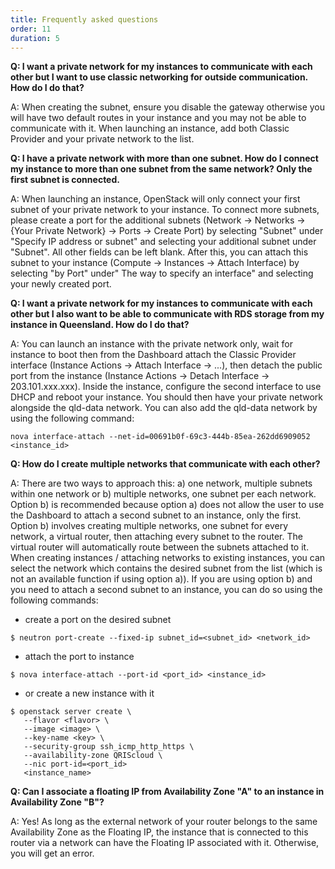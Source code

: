 ```yaml
---
title: Frequently asked questions
order: 11
duration: 5
---
```


**Q: I want a private network for my instances to communicate with each other but I want to use classic networking for outside communication. How do I do that?**

A: When creating the subnet, ensure you disable the gateway otherwise you will have two default routes in your instance and you may not be able to communicate with it. When launching an instance, add both Classic Provider and your private network to the list.



**Q: I have a private network with more than one subnet. How do I connect my instance to more than one subnet from the same network? Only the first subnet is connected.**

A: When launching an instance, OpenStack will only connect your first subnet of your private network to your instance. To connect more subnets, please create a port for the additional subnets (Network -> Networks -> {Your Private Network} -> Ports -> Create Port) by selecting "Subnet" under "Specify IP address or subnet" and selecting your additional subnet under "Subnet". All other fields can be left blank. After this, you can attach this subnet to your instance (Compute -> Instances -> Attach Interface) by selecting "by Port" under" The way to specify an interface" and selecting your newly created port.



**Q: I want a private network for my instances to communicate with each other but I also want to be able to communicate with RDS storage from my instance in Queensland. How do I do that?**

A: You can launch an instance with the private network only, wait for instance to boot then from the Dashboard attach the Classic Provider interface (Instance Actions -> Attach Interface -> ...), then detach the public port from the instance (Instance Actions -> Detach Interface -> 203.101.xxx.xxx). Inside the instance, configure the second interface to use DHCP and reboot your instance. You should then have your private network alongside the qld-data network. You can also add the qld-data network by using the following command:

```
nova interface-attach --net-id=00691b0f-69c3-444b-85ea-262dd6909052 <instance_id>
```



**Q: How do I create multiple networks that communicate with each other?**

A: There are two ways to approach this: a) one network, multiple subnets within one network or b) multiple networks, one subnet per each network. Option b) is recommended because option a) does not allow the user to use the Dashboard to attach a second subnet to an instance, only the first. Option b) involves creating multiple networks, one subnet for every network, a virtual router, then attaching every subnet to the router. The virtual router will automatically route between the subnets attached to it. When creating instances / attaching networks to existing instances, you can select the network which contains the desired subnet from the list (which is not an available function if using option a)). If you are using option b) and you need to attach a second subnet to an instance, you can do so using the following commands:

- create a port on the desired subnet

```
$ neutron port-create --fixed-ip subnet_id=<subnet_id> <network_id>
```
- attach the port to instance

```
$ nova interface-attach --port-id <port_id> <instance_id>
```

- or create a new instance with it

```
$ openstack server create \
   --flavor <flavor> \
   --image <image> \
   --key-name <key> \
   --security-group ssh_icmp_http_https \
   --availability-zone QRIScloud \
   --nic port-id=<port_id>
   <instance_name>
```


**Q: Can I associate a floating IP from Availability Zone "A" to an instance in Availability Zone "B"?**

A: Yes! As long as the external network of your router belongs to the same Availability Zone as the Floating IP, the instance that is connected to this router via a network can have the Floating IP associated with it. Otherwise, you will get an error.
